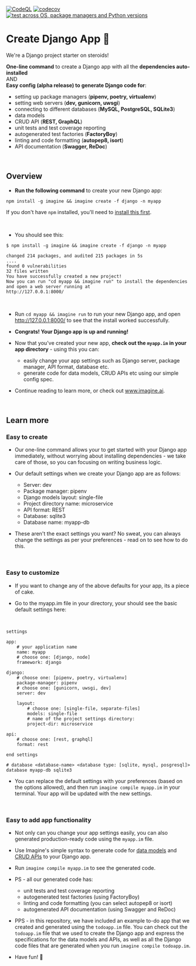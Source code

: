 [![CodeQL](https://github.com/imagineai/create-django-app/actions/workflows/codeql-analysis.yml/badge.svg)](https://github.com/imagineai/create-django-app/actions/workflows/codeql-analysis.yml) [![codecov](https://codecov.io/gh/imagineai/create-django-app/branch/master/graph/badge.svg?token=5IK4BJB4I3)](https://codecov.io/gh/imagineai/create-django-app) [![test across OS, package managers and Python versions](https://github.com/imagineai/create-django-app/actions/workflows/test_envs.yml/badge.svg)](https://github.com/imagineai/create-django-app/actions/workflows/test_envs.yml) 

<h1> Create Django App  💛 </h1>

We're a Django project starter on steroids! 

**One-line command** to create a Django app with all the **dependencies auto-installed**
<br/>
AND
<br/>
**Easy config (alpha release) to generate Django code for**:
  - setting up package managers (**pipenv, poetry, virtualenv**)
  - setting web servers (**dev, gunicorn, uwsgi**)
  - connecting to different databases (**MySQL, PostgreSQL, SQLite3**)
  - data models
  - CRUD API (**REST, GraphQL**)
  - unit tests and test coverage reporting
  - autogenerated test factories (**FactoryBoy**)
  - linting and code formatting (**autopep8, isort**)
  - API documentation (**Swagger, ReDoc**)

<br/>

<h2> Overview </h2>

- **Run the following command** to create your new Django app:
```
npm install -g imagine && imagine create -f django -n myapp 
```
If you don't have `npm` installed, you'll need to [install this first](https://docs.npmjs.com/cli/v7/commands/npm-install).

<br/>

- You should see this:

```
$ npm install -g imagine && imagine create -f django -n myapp 

changed 214 packages, and audited 215 packages in 5s
....
found 0 vulnerabilities
32 files written
You have successfully created a new project!
Now you can run "cd myapp && imagine run" to install the dependencies and open a web server running at
http://127.0.0.1:8000/
```
<br/>

- Run `cd myapp && imagine run` to run your new Django app, and open http://127.0.0.1:8000/ to see that the install worked successfully.

- **Congrats! Your Django app is up and running!**

- Now that you've created your new app, **check out the `myapp.im` in your app directory** - using this you can: 
  - easily change your app settings such as Django server, package manager, API format, database etc.
  - generate code for data models, CRUD APIs etc using our simple config spec. 

- Continue reading to learn more, or check out www.imagine.ai.

</br>
<h2> Learn more </h2>

<h3> Easy to create </h3>

- Our one-line command allows your to get started with your Django app immediately, without worrying about installing dependencies - we take care of those, so you can focusing on writing business logic. 


- Our default settings when we create your Django app are as follows: 
  - Server:                 dev
  - Package manager:        pipenv
  - Django models layout:   single-file
  - Project directory name: microservice
  - API format:             REST
  - Database:               sqlite3
  - Database name:          myapp-db

- These aren't the exact settings you want? No sweat, you can always change the settings as per your preferences - read on to see how to do this.

<br/>

<h3> Easy to customize </h3>

- If you want to change any of the above defaults for your app, its a piece of cake.

- Go to the myapp.im file in your directory, your should see the basic default settings here:

</br>

```
settings

app:
    # your application name
    name: myapp
    # choose one: [django, node]
    framework: django

django:
    # choose one: [pipenv, poetry, virtualenv]
    package-manager: pipenv
    # choose one: [gunicorn, uwsgi, dev]
    server: dev

    layout:
        # choose one: [single-file, separate-files]
        models: single-file
        # name of the project settings directory:
        project-dir: microservice

api:
    # choose one: [rest, graphql]
    format: rest

end settings

# database <database-name> <database type: [sqlite, mysql, posgresql]>
database myapp-db sqlite3

```
  
- You can replace the default settings with your preferences (based on the options allowed), and then run `imagine compile myapp.im` in your terminal. Your app will be updated with the new settings.


<br/>

<h3> Easy to add app functionality </h3>

- Not only can you change your app settings easily, you can also generated production-ready code using the `myapp.im` file. 


- Use Imagine's simple syntax to generate code for [data models](https://www.imagine.ai/docs/model) and [CRUD APIs](https://www.imagine.ai/docs/api) to your Django app. 


- Run `imagine compile myapp.im` to see the generated code.

- PS - all our generated code has:
  - unit tests and test coverage reporting
  - autogenerated test factories (using FactoryBoy)
  - linting and code formatting (you can select autopep8 or isort)
  - autogenerated API documentation (using Swagger and ReDoc)

- PPS - in this repository, we have included an example to-do app that we created and generated using the `todoapp.im` file. You can check out the `todoapp.im` file that we used to create the Django app and express the specifications for the data models and APIs, as well as all the Django code files that are generated when you run `imagine compile todoapp.im`.

- Have fun! 💛
